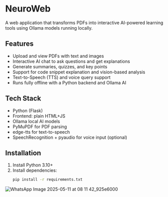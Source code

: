 # NeuroWeb

A web application that transforms PDFs into interactive AI-powered learning tools using Ollama models running locally.

## Features

- Upload and view PDFs with text and images  
- Interactive AI chat to ask questions and get explanations  
- Generate summaries, quizzes, and key points  
- Support for code snippet explanation and vision-based analysis  
- Text-to-Speech (TTS) and voice query support  
- Runs fully offline with a Python backend and Ollama AI

## Tech Stack

- Python (Flask)  
- Frontend: plain HTML+JS  
- Ollama local AI models  
- PyMuPDF for PDF parsing  
- edge-tts for text-to-speech  
- SpeechRecognition + pyaudio for voice input (optional)

## Installation

1. Install Python 3.10+  
2. Install dependencies:  
   ```bash
   pip install -r requirements.txt
![WhatsApp Image 2025-05-11 at 08 11 42_925e6000](https://github.com/user-attachments/assets/75598e72-e7e4-41b4-85c2-69c80966281c)

